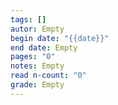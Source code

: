 ```yaml
---
tags: []
autor: Empty
begin date: "{{date}}"
end date: Empty
pages: "0"
notes: Empty
read n-count: "0"
grade: Empty
---
```

